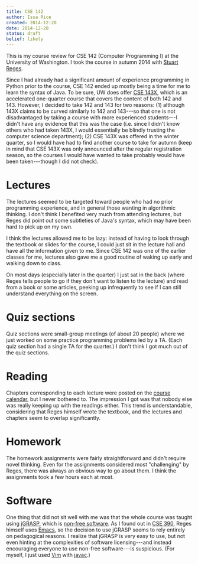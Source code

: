 ```yaml
---
title: CSE 142
author: Issa Rice
created: 2014-12-20
date: 2014-12-20
status: draft
belief: likely
---
```


This is my course review for CSE 142 (Computer Programming I) at the University of Washington.
I took the course in autumn 2014 with [Stuart Reges](http://homes.cs.washington.edu/~reges/).

Since I had already had a significant amount of experience programming in Python prior to the course, CSE 142 ended up mostly being a time for me to learn the syntax of Java.
To be sure, UW does offer [CSE 143X](http://courses.cs.washington.edu/courses/cse143x/), which is an accelerated one-quarter course that covers the content of both 142 and 143.
However, I decided to take 142 and 143 for two reasons: (1) although 143X claims to be curved similarly to 142 and 143---so that one is not disadvantaged by taking a course with more experienced students---I didn't have any evidence that this was the case (i.e. since I didn't know others who had taken 143X, I would essentially be blindly trusting the computer science department); (2) CSE 143X was offered in the winter quarter, so I would have had to find another course to take for autumn (keep in mind that CSE 143X was only announced after the regular registration season, so the courses I would have wanted to take probably would have been taken---though I did not check).

# Lectures

The lectures seemed to be targeted toward people who had no prior programming experience, and in general those wanting in algorithmic thinking.
I don't think I benefited very much from attending lectures, but Reges did point out some subtleties of Java's syntax, which may have been hard to pick up on my own.

I think the lectures allowed me to be lazy: instead of having to look through the textbook or slides for the course, I could just sit in the lecture hall and have all the information given to me.
Since CSE 142 was one of the earlier classes for me, lectures also gave me a good routine of waking up early and walking down to class.

On most days (especially later in the quarter) I just sat in the back (where Reges tells people to go if they don't want to listen to the lecture) and read from a book or some articles, peeking up infrequently to see if I can still understand everything on the screen.

# Quiz sections

Quiz sections were small-group meetings (of about 20 people) where we just worked on some practice programming problems led by a TA.
(Each quiz section had a single TA for the quarter.)
I don't think I got much out of the quiz sections.

# Reading

Chapters corresponding to each lecture were posted on the [course calendar](http://courses.cs.washington.edu/courses/cse142/14au/calendar.shtml), but I never bothered to.
The impression I got was that nobody else was really keeping up with the readings either.
This trend is understandable, considering that Reges himself wrote the textbook, and the lectures and chapters seem to overlap significantly.

# Homework

The homework assignments were fairly straightforward and didn't require novel thinking.
Even for the assignments considered most "challenging" by Reges, there was always an obvious way to go about them.
I think the assignments took a few hours each at most.

# Software

One thing that did not sit well with me was that the whole course was taught using [jGRASP](!), which is [non-free software](http://www.jgrasp.org/license.html).
As I found out in [CSE 390](), Reges himself uses [Emacs](), so the decision to use jGRASP seems to rely entirely on pedagogical reasons.
I realize that jGRASP is very easy to use, but not even hinting at the complexities of software licensing---and instead encouraging everyone to use non-free software---is suspicious.
(For myself, I just used [Vim](!w) with [javac](!w).)
